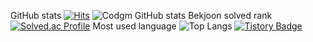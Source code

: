 GitHub stats
[![Hits](https://hits.seeyoufarm.com/api/count/incr/badge.svg?url=https%3A%2F%2Fgithub.com%2FCodgm%2F&count_bg=%2379C83D&title_bg=%23555555&icon=&icon_color=%23E7E7E7&title=hits&edge_flat=false)](https://hits.seeyoufarm.com)
![Codgm GitHub stats](https://github-readme-stats.vercel.app/api?username=Codgm&show_icons=true&theme=tokyonight)
Bekjoon solved rank
[![Solved.ac Profile](http://mazassumnida.wtf/api/generate_badge?boj=sgm0922)](https://solved.ac/sgm0922)
Most used language
![Top Langs](https://github-readme-stats.vercel.app/api/top-langs/?username=Codgm&layout=compact&theme=tokyonight)
[![Tistory Badge](https://img.shields.io/badge/Tech%20Blog-555263?style=flat&logoColor=white)](https://Codgm.tistory.com/)
